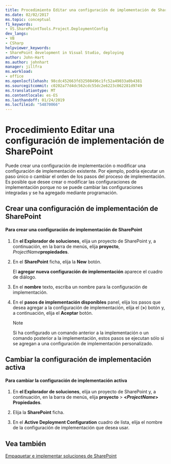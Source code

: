 ```yaml
---
title: Procedimiento Editar una configuración de implementación de SharePoint | Documentos de Microsoft
ms.date: 02/02/2017
ms.topic: conceptual
f1_keywords:
- VS.SharePointTools.Project.DeploymentConfig
dev_langs:
- VB
- CSharp
helpviewer_keywords:
- SharePoint development in Visual Studio, deploying
author: John-Hart
ms.author: johnhart
manager: jillfra
ms.workload:
- office
ms.openlocfilehash: 98cdc452663fd32508496c1fc52a49033a0b4381
ms.sourcegitcommit: c0202a77d4dc562cdc55dc2e6223c062281d9749
ms.translationtype: MT
ms.contentlocale: es-ES
ms.lasthandoff: 01/24/2019
ms.locfileid: "54870066"
---
```

# <a name="how-to-edit-a-sharepoint-deployment-configuration"></a>Procedimiento Editar una configuración de implementación de SharePoint
  Puede crear una configuración de implementación o modificar una configuración de implementación existente. Por ejemplo, podría ejecutar un paso único o cambiar el orden de los pasos del proceso de implementación. Es posible que desee crear o modificar las configuraciones de implementación porque no se puede cambiar las configuraciones integradas y se ha agregado mediante programación.  
  
## <a name="create-a-sharepoint-deployment-configuration"></a>Crear una configuración de implementación de SharePoint  
  
#### <a name="to-create-a-sharepoint-deployment-configuration"></a>Para crear una configuración de implementación de SharePoint  
  
1.  En **el Explorador de soluciones**, elija un proyecto de SharePoint y, a continuación, en la barra de menús, elija **proyecto**, _ProjectName_**propiedades**.  
  
2.  En el **SharePoint** ficha, elija la **New** botón.  
  
     El **agregar nueva configuración de implementación** aparece el cuadro de diálogo.  
  
3.  En el **nombre** texto, escriba un nombre para la configuración de implementación.  
  
4.  En el **pasos de implementación disponibles** panel, elija los pasos que desea agregar a la configuración de implementación, elija el (**>**) botón y, a continuación, elija el **Aceptar** botón.  
  
    > [!NOTE]  
    >  Si ha configurado un comando anterior a la implementación o un comando posterior a la implementación, estos pasos se ejecutan sólo si se agregan a una configuración de implementación personalizado.  
  
## <a name="change-the-active-deployment-configuration"></a>Cambiar la configuración de implementación activa  
  
#### <a name="to-change-the-active-deployment-configuration"></a>Para cambiar la configuración de implementación activa  
  
1.  En **el Explorador de soluciones**, elija un proyecto de SharePoint y, a continuación, en la barra de menús, elija **proyecto** > **\<*ProjectName*> Propiedades**.  
  
2.  Elija la **SharePoint** ficha.  
  
3.  En el **Active Deployment Configuration** cuadro de lista, elija el nombre de la configuración de implementación que desea usar.  
  
## <a name="see-also"></a>Vea también
 [Empaquetar e implementar soluciones de SharePoint](../sharepoint/packaging-and-deploying-sharepoint-solutions.md)  
